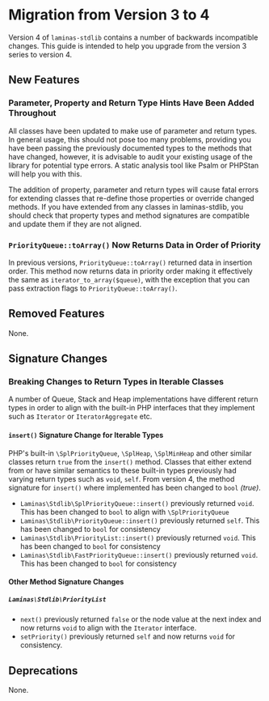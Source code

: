 # Migration from Version 3 to 4

Version 4 of `laminas-stdlib` contains a number of backwards incompatible changes. This guide is intended to help you upgrade from the version 3 series to version 4.

## New Features

### Parameter, Property and Return Type Hints Have Been Added Throughout

All classes have been updated to make use of parameter and return types. In general usage, this should not pose too many problems, providing you have been passing the previously documented types to the methods that have changed, however, it is advisable to audit your existing usage of the library for potential type errors. A static analysis tool like Psalm or PHPStan will help you with this.

The addition of property, parameter and return types will cause fatal errors for extending classes that re-define those properties or override changed methods. If you have extended from any classes in laminas-stdlib, you should check that property types and method signatures are compatible and update them if they are not aligned.

### `PriorityQueue::toArray()` Now Returns Data in Order of Priority

In previous versions, `PriorityQueue::toArray()` returned data in insertion order. This method now returns data in priority order making it effectively the same as `iterator_to_array($queue)`, with the exception that you can pass extraction flags to `PriorityQueue::toArray()`.

## Removed Features

None.

## Signature Changes

### Breaking Changes to Return Types in Iterable Classes

A number of Queue, Stack and Heap implementations have different return types in order to align with the built-in PHP interfaces that they implement such as `Iterator` or `IteratorAggregate` etc.

#### `insert()` Signature Change for Iterable Types

PHP's built-in `\SplPriorityQueue`, `\SplHeap`, `\SplMinHeap` and other similar classes return `true` from the `insert()` method. Classes that either extend from or have similar semantics to these built-in types previously had varying return types such as `void`, `self`. From version 4, the method signature for `insert()` where implemented has been changed to `bool` _(true)_.

- `Laminas\Stdlib\SplPriorityQueue::insert()` previously returned `void`. This has been changed to `bool` to align with `\SplPriorityQueue`
- `Laminas\Stdlib\PriorityQueue::insert()` previously returned `self`. This has been changed to `bool` for consistency
- `Laminas\Stdlib\PriorityList::insert()` previously returned `void`. This has been changed to `bool` for consistency
- `Laminas\Stdlib\FastPriorityQueue::insert()` previously returned `void`. This has been changed to `bool` for consistency

#### Other Method Signature Changes

##### `Laminas\Stdlib\PriorityList`

- `next()` previously returned `false` or the node value at the next index and now returns `void` to align with the `Iterator` interface.
- `setPriority()` previously returned `self` and now returns `void` for consistency.

## Deprecations

None.
